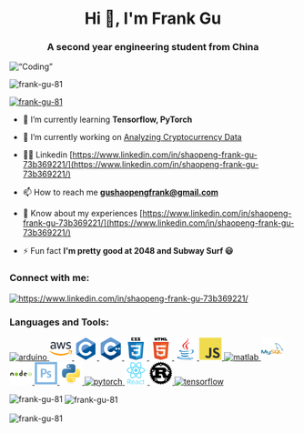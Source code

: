 <h1 align="center">Hi 👋, I'm Frank Gu</h1>
<h3 align="center">A second year engineering student from China</h3>
<image align=“right” alt=“Coding” width=400 src=“https://encrypted-tbn0.gstatic.com/images?q=tbn:ANd9GcRSb61wIsDNIZc5hmFzLqBCxjMJLJEMwe-qLA&usqp=CAU”>

<p align="left"> <img src="https://komarev.com/ghpvc/?username=frank-gu-81&label=Profile%20views&color=0e75b6&style=flat" alt="frank-gu-81" /> </p>

<p align="left"> <a href="https://github.com/ryo-ma/github-profile-trophy"><img src="https://github-profile-trophy.vercel.app/?username=frank-gu-81" alt="frank-gu-81" /></a> </p>

- 🌱 I’m currently learning **Tensorflow, PyTorch**

- 🔭 I’m currently working on [Analyzing Cryptocurrency Data](https://github.com/Frank-Gu-81/Messari_Market_Data)

- 👨‍💻 Linkedin [https://www.linkedin.com/in/shaopeng-frank-gu-73b369221/](https://www.linkedin.com/in/shaopeng-frank-gu-73b369221/)

- 📫 How to reach me **gushaopengfrank@gmail.com**

- 📄 Know about my experiences [https://www.linkedin.com/in/shaopeng-frank-gu-73b369221/](https://www.linkedin.com/in/shaopeng-frank-gu-73b369221/)

- ⚡ Fun fact **I'm pretty good at 2048 and Subway Surf 😃**

<h3 align="left">Connect with me:</h3>
<p align="left">
<a href="https://linkedin.com/in/https://www.linkedin.com/in/shaopeng-frank-gu-73b369221/" target="blank"><img align="center" src="https://raw.githubusercontent.com/rahuldkjain/github-profile-readme-generator/master/src/images/icons/Social/linked-in-alt.svg" alt="https://www.linkedin.com/in/shaopeng-frank-gu-73b369221/" height="30" width="40" /></a>
</p>

<h3 align="left">Languages and Tools:</h3>
<p align="left"> <a href="https://www.arduino.cc/" target="_blank" rel="noreferrer"> <img src="https://cdn.worldvectorlogo.com/logos/arduino-1.svg" alt="arduino" width="40" height="40"/> </a> <a href="https://aws.amazon.com" target="_blank" rel="noreferrer"> <img src="https://raw.githubusercontent.com/devicons/devicon/master/icons/amazonwebservices/amazonwebservices-original-wordmark.svg" alt="aws" width="40" height="40"/> </a> <a href="https://www.cprogramming.com/" target="_blank" rel="noreferrer"> <img src="https://raw.githubusercontent.com/devicons/devicon/master/icons/c/c-original.svg" alt="c" width="40" height="40"/> </a> <a href="https://www.w3schools.com/cpp/" target="_blank" rel="noreferrer"> <img src="https://raw.githubusercontent.com/devicons/devicon/master/icons/cplusplus/cplusplus-original.svg" alt="cplusplus" width="40" height="40"/> </a> <a href="https://www.w3schools.com/css/" target="_blank" rel="noreferrer"> <img src="https://raw.githubusercontent.com/devicons/devicon/master/icons/css3/css3-original-wordmark.svg" alt="css3" width="40" height="40"/> </a> <a href="https://www.w3.org/html/" target="_blank" rel="noreferrer"> <img src="https://raw.githubusercontent.com/devicons/devicon/master/icons/html5/html5-original-wordmark.svg" alt="html5" width="40" height="40"/> </a> <a href="https://www.java.com" target="_blank" rel="noreferrer"> <img src="https://raw.githubusercontent.com/devicons/devicon/master/icons/java/java-original.svg" alt="java" width="40" height="40"/> </a> <a href="https://developer.mozilla.org/en-US/docs/Web/JavaScript" target="_blank" rel="noreferrer"> <img src="https://raw.githubusercontent.com/devicons/devicon/master/icons/javascript/javascript-original.svg" alt="javascript" width="40" height="40"/> </a> <a href="https://www.mathworks.com/" target="_blank" rel="noreferrer"> <img src="https://upload.wikimedia.org/wikipedia/commons/2/21/Matlab_Logo.png" alt="matlab" width="40" height="40"/> </a> <a href="https://www.mysql.com/" target="_blank" rel="noreferrer"> <img src="https://raw.githubusercontent.com/devicons/devicon/master/icons/mysql/mysql-original-wordmark.svg" alt="mysql" width="40" height="40"/> </a> <a href="https://nodejs.org" target="_blank" rel="noreferrer"> <img src="https://raw.githubusercontent.com/devicons/devicon/master/icons/nodejs/nodejs-original-wordmark.svg" alt="nodejs" width="40" height="40"/> </a> <a href="https://www.photoshop.com/en" target="_blank" rel="noreferrer"> <img src="https://raw.githubusercontent.com/devicons/devicon/master/icons/photoshop/photoshop-line.svg" alt="photoshop" width="40" height="40"/> </a> <a href="https://www.python.org" target="_blank" rel="noreferrer"> <img src="https://raw.githubusercontent.com/devicons/devicon/master/icons/python/python-original.svg" alt="python" width="40" height="40"/> </a> <a href="https://pytorch.org/" target="_blank" rel="noreferrer"> <img src="https://www.vectorlogo.zone/logos/pytorch/pytorch-icon.svg" alt="pytorch" width="40" height="40"/> </a> <a href="https://reactjs.org/" target="_blank" rel="noreferrer"> <img src="https://raw.githubusercontent.com/devicons/devicon/master/icons/react/react-original-wordmark.svg" alt="react" width="40" height="40"/> </a> <a href="https://www.rust-lang.org" target="_blank" rel="noreferrer"> <img src="https://raw.githubusercontent.com/devicons/devicon/master/icons/rust/rust-plain.svg" alt="rust" width="40" height="40"/> </a> <a href="https://www.tensorflow.org" target="_blank" rel="noreferrer"> <img src="https://www.vectorlogo.zone/logos/tensorflow/tensorflow-icon.svg" alt="tensorflow" width="40" height="40"/> </a> </p>

<p><img align="left" src="https://github-readme-stats.vercel.app/api/top-langs?username=frank-gu-81&show_icons=true&locale=en&layout=compact" alt="frank-gu-81" /></p>

<p>&nbsp;<img align="center" src="https://github-readme-stats.vercel.app/api?username=frank-gu-81&show_icons=true&locale=en" alt="frank-gu-81" /></p>

<p><img align="center" src="https://github-readme-streak-stats.herokuapp.com/?user=frank-gu-81&" alt="frank-gu-81" /></p>

